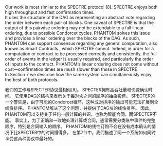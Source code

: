 Our work is most similar to the SPECTRE protocol [8]. SPECTRE enjoys both high throughput and  fast  confirmation  times.  
It  uses  the  structure  of  the  DAG  as  representing  an  abstract  vote regarding the order between each pair of blocks. 
One caveat of SPECTRE is that the output of this pairwise ordering may not be extendable to a full linear ordering, due to possible Condorcet cycles. 
PHANTOM solves this issue and provides a linear ordering over the blocks of the DAG.
As such, PHANTOM can support consensus regarding any general computation, also known as Smart Contracts , which SPECTRE cannot. 
Indeed, in order for a computation or contract to be processed  correctly  and  consistently,  the  full  order  of  events  in  the  ledger  is  usually  required, and particularly the order of inputs to the contract.
PHANTOM’s linear ordering does not come without  cost—confirmation  times  are  mush  slower  than  those  in  SPECTRE.  
In  Section  7  we describe how the same system can simultaneously enjoy the best of both protocols.

我们的工作与SPECTER协议最相似[8]。 SPECTER拥有高吞吐量和快速确认时间。
它使用DAG的结构来表示关于每对块之间的顺序的抽象投票。
SPECTER的一个警告是，由于可能的Condorcet循环，这种成对排序的输出可能无法扩展到全线性排序。
PHANTOM解决了这个问题，并提供了DAG块的线性排序。
因此，PHANTOM可以支持关于任何一般计算的共识，也称为智能合同，而SPECTER不能。
事实上，为了正确和一致地处理计算或合同，通常需要分类账中事件的完整顺序，特别是合同输入的顺序。
PHANTOM的线性订购不会在没有成本确认的情况下比SPECTER中的时间慢得多。
在第7节中，我们描述了同一个系统如何同时享受这两种协议中最好的。
